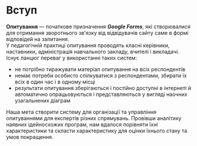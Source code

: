 # Вступ

**Опитування** — початкове призначення ***Google Forms***, які створювалися для отримання зворотнього зв'язку від відвідувачів сайту саме в формі відповідей на запитання.
<br> У педагогічній практиці опитування проводять класні керівники, наставники, адміністрація навчального закладу, вчителі і викладачі.
<br> Існує ланцюг переваг у використанні таких систем:
 - не потрібно тиражувати матеріал опитування на всіх респондентів
 - немає потреби особисто спілкуватися з респондентами, збирати їх всіх в один час і в одному місці
 - результати опитування зберігаються і постійно доступні в інтернеті й автоматично опрацьовуються і представляються у вигляді наочних узагальнених діаграм

 Наша мета створити систему для організації та управління опитуваннями для експертів різних спрямувань. Провівши аналітику наявних ідейносхожих програм, нам вдалося порівняти їхні характеристики та скласти характеристику для оцінки їхнього стану та умов покращення.